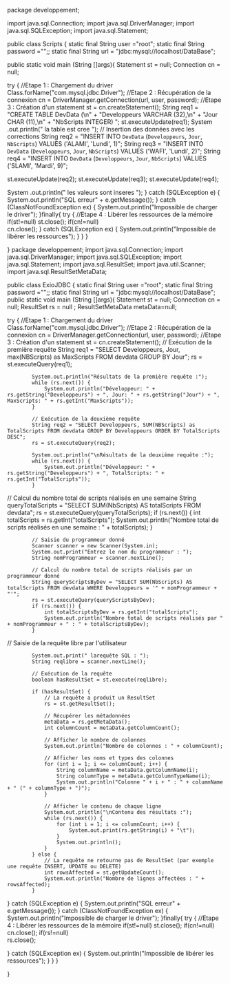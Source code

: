 package developpement;

import java.sql.Connection;
import java.sql.DriverManager;
import java.sql.SQLException;
import java.sql.Statement;

public class Scripts {
static final String user ="root";
static final String password ="";; 
static final String url = "jdbc:mysql://localhost/DataBase";
  
public static void main (String []args){
Statement st = null;
Connection cn = null;

try {
//Etape 1 : Chargement du driver
Class.forName("com.mysql.jdbc.Driver");
//Etape 2 : Récupération de la connexion
cn = DriverManager.getConnection(url, user, password);
//Etape 3 : Création d'un statement
st = cn.createStatement();
String req1 = "CREATE TABLE DevData (\n" +
"Developpeurs VARCHAR (32),\n" +
"Jour CHAR (11),\n" +
"NbScripts INTEGER) ";
st.executeUpdate(req1);
System .out.println(" la table est cree ");
// Insertion des données avec les corrections
String req2 = "INSERT INTO `DevData` (`Developpeurs`, `Jour`, `NbScripts`) VALUES ('ALAMI', 'Lundi', 1)";
String req3 = "INSERT INTO `DevData` (`Developpeurs`, `Jour`, `NbScripts`) VALUES ('WAFI', 'Lundi', 2)";
String req4 = "INSERT INTO `DevData` (`Developpeurs`, `Jour`, `NbScripts`) VALUES ('SLAMI', 'Mardi', 9)";

st.executeUpdate(req2);
st.executeUpdate(req3);
st.executeUpdate(req4);

System .out.println(" les valeurs sont inseres ");
} catch (SQLException e) {
System.out.println("SQL erreur" + e.getMessage());
} catch (ClassNotFoundException ex) {
System.out.println("Impossible de charger le driver");
}finally{
   try {
//Etape 4 : Libérer les ressources de la mémoire
    if(st!=null)
st.close();
    if(cn!=null)   
cn.close();
} catch (SQLException ex) {
System.out.println("Impossible de libérer les ressources");
}
} 
}
    
}
package developpement;
import java.sql.Connection;
import java.sql.DriverManager;
import java.sql.SQLException;
import java.sql.Statement;
import java.sql.ResultSet;
import java.util.Scanner;
import java.sql.ResultSetMetaData;

public class ExioJDBC {
   static final String user ="root";
static final String password ="";; 
static final String url = "jdbc:mysql://localhost/DataBase";    
public static void main (String []args){
Statement st = null;
Connection cn = null;
ResultSet rs = null ;
ResultSetMetaData metaData=null;

try {
//Etape 1 : Chargement du driver
Class.forName("com.mysql.jdbc.Driver");
//Etape 2 : Récupération de la connexion
cn = DriverManager.getConnection(url, user, password);
//Etape 3 : Création d'un statement
st = cn.createStatement();
 // Exécution de la première requête
           String req1 = "SELECT Developpeurs, Jour, max(NBScripts) as MaxScripts FROM devdata GROUP BY Jour";
            rs = st.executeQuery(req1);

            System.out.println("Résultats de la première requête :");
            while (rs.next()) {
                System.out.println("Développeur: " + rs.getString("Developpeurs") + ", Jour: " + rs.getString("Jour") + ", MaxScripts: " + rs.getInt("MaxScripts"));
            }

            // Exécution de la deuxième requête
            String req2 = "SELECT Developpeurs, SUM(NBScripts) as TotalScripts FROM devdata GROUP BY Developpeurs ORDER BY TotalScripts DESC";
            rs = st.executeQuery(req2);

            System.out.println("\nRésultats de la deuxième requête :");
            while (rs.next()) {
                System.out.println("Développeur: " + rs.getString("Developpeurs") + ", TotalScripts: " + rs.getInt("TotalScripts"));
            }

// Calcul du nombre total de scripts réalisés en une semaine
            String queryTotalScripts = "SELECT SUM(NbScripts) AS totalScripts FROM devdata";
            rs = st.executeQuery(queryTotalScripts);
            if (rs.next()) {
                int totalScripts = rs.getInt("totalScripts");
                System.out.println("Nombre total de scripts réalisés en une semaine : " + totalScripts);
            }

            // Saisie du programmeur donné
            Scanner scanner = new Scanner(System.in);
            System.out.print("Entrez le nom du programmeur : ");
            String nomProgrammeur = scanner.nextLine();

            // Calcul du nombre total de scripts réalisés par un programmeur donné
            String queryScriptsByDev = "SELECT SUM(NbScripts) AS totalScripts FROM devdata WHERE Developpeurs = '" + nomProgrammeur + "'";
            rs = st.executeQuery(queryScriptsByDev);
            if (rs.next()) {
                int totalScriptsByDev = rs.getInt("totalScripts");
                System.out.println("Nombre total de scripts réalisés par " + nomProgrammeur + " : " + totalScriptsByDev);
            }
// Saisie de la requête libre par l'utilisateur
            
            System.out.print(" larequête SQL : ");
            String reqlibre = scanner.nextLine();

            // Exécution de la requête
            boolean hasResultSet = st.execute(reqlibre);

            if (hasResultSet) {
                // La requête a produit un ResultSet
                rs = st.getResultSet();

                // Récupérer les métadonnées
                metaData = rs.getMetaData();
                int columnCount = metaData.getColumnCount();

                // Afficher le nombre de colonnes
                System.out.println("Nombre de colonnes : " + columnCount);

                // Afficher les noms et types des colonnes
                for (int i = 1; i <= columnCount; i++) {
                    String columnName = metaData.getColumnName(i);
                    String columnType = metaData.getColumnTypeName(i);
                    System.out.println("Colonne " + i + " : " + columnName + " (" + columnType + ")");
                }

                // Afficher le contenu de chaque ligne
                System.out.println("\nContenu des résultats :");
                while (rs.next()) {
                    for (int i = 1; i <= columnCount; i++) {
                        System.out.print(rs.getString(i) + "\t");
                    }
                    System.out.println();
                }
            } else {
                // La requête ne retourne pas de ResultSet (par exemple une requête INSERT, UPDATE ou DELETE)
                int rowsAffected = st.getUpdateCount();
                System.out.println("Nombre de lignes affectées : " + rowsAffected);
            }
} catch (SQLException e) {
System.out.println("SQL erreur" + e.getMessage());
} catch (ClassNotFoundException ex) {
System.out.println("Impossible de charger le driver");
}finally{
   try {
//Etape 4 : Libérer les ressources de la mémoire
    if(st!=null)
st.close();
    if(cn!=null)   
cn.close();
    if(rs!=null)   
rs.close();
    
} catch (SQLException ex) {
System.out.println("Impossible de libérer les ressources");
}
} 
}
    
} 


